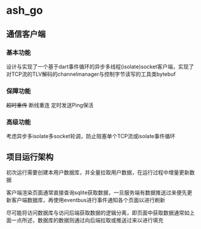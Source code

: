 # ash_go

## 通信客户端

### 基本功能

设计与实现了一个基于dart事件循环的异步多线程(isolate)socket客户端，实现了对TCP流的TLV解码的channelmanager与控制字节读写的工具类bytebuf

### 保障功能

~~超时重传~~
断线重连
定时发送Ping保活

### 高级功能

考虑异步多isolate多socket轮调，防止阻塞单个TCP流或isolate事件循环



## 项目运行架构


初次运行需要创建本用户数据库，并全量拉取用户数据，在运行过程中增量更新数据

客户端渲染页面通常直接查询sqlite获取数据，一旦服务端有数据推送过来便先更新客户端数据库，再使用eventbus进行事件通知各个页面以进行刷新

尽可能将访问数据库与访问后端获取数据的逻辑分离，即页面中获取数据通常如上面一点所述，数据库的数据则通过向后端拉取或推送过来以进行填充

